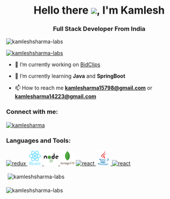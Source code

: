 <h1 align="center">Hello there <img src="https://raw.githubusercontent.com/MartinHeinz/MartinHeinz/master/wave.gif" width="30px">, I'm Kamlesh</h1>
<h3 align="center"/>Full Stack Developer From India</h3>

<p align="left"> <img src="https://komarev.com/ghpvc/?username=kamleshsharma-labs&label=Profile%20views&color=0e75b6&style=flat" alt="kamleshsharma-labs" /> </p>

<p align="left"> <a href="https://github.com/ryo-ma/github-profile-trophy"><img src="https://github-profile-trophy.vercel.app/?username=kamleshsharma-labs" alt="kamleshsharma-labs" /></a> </p>

- 🔭 I’m currently working on [BidClips](https://bidclips.com/)

- 🌱 I’m currently learning **Java** and **SpringBoot**

- 📫 How to reach me **kamlesharma15798@gmail.com** or **kamlesharma14223@gmail.com** 

<h3 align="left">Connect with me:</h3>
<p align="left">
<a href="https://www.linkedin.com/in/kamlesh-sharma-a81532216/" target="blank"><img align="center" src="https://cdn.jsdelivr.net/npm/simple-icons@3.0.1/icons/linkedin.svg" alt="kamlesharma" height="30" width="40" /></a>
</p>

<h3 align="left">Languages and Tools:</h3>

<a href="https://redux.org/" target="_blank">
    <img src="https://cdn.jsdelivr.net/gh/devicons/devicon/icons/redux/redux-original.svg" alt="redux" width="40" height="40" />
</a>
          
<a href="https://react.org/" target="_blank"> 
    <img src="https://raw.githubusercontent.com/devicons/devicon/master/icons/react/react-original-wordmark.svg" alt="react" width="40" height="40"/>
</a>

<a href="https://nodejs.org" target="_blank"> 
    <img src="https://raw.githubusercontent.com/devicons/devicon/master/icons/nodejs/nodejs-original-wordmark.svg" alt="nodejs" width="40" height="40"/>
</a>
<a href="https://www.mongodb.com" target="_blank"> 
    <img src="https://raw.githubusercontent.com/devicons/devicon/master/icons/mongodb/mongodb-original-wordmark.svg" alt="mongodb" width="40" height="40" style="max-width: 100%;"></a>

<a href="https://wordpress.org/" target="_blank"> 
    <img src="https://cdn.jsdelivr.net/gh/devicons/devicon/icons/wordpress/wordpress-original.svg" alt="react" width="40" height="40"/>
</a>

<a href="https://www.java.com" target="_blank"> 
    <img src="https://raw.githubusercontent.com/devicons/devicon/master/icons/java/java-original.svg" alt="java" width="40" height="40"/>
</a>
<a href="https://reactjs.org/" target="_blank"> 
    <img src="https://cdn.jsdelivr.net/gh/devicons/devicon/icons/python/python-original.svg" alt="react" width="40" height="40"/>
</a>


<p style="padding:4px"><img align="center" src="https://github-readme-stats.vercel.app/api?username=kamleshsharma-labs&show_icons=true&locale=en" alt="kamleshsharma-labs" /></p>

<p><img align="center" src="https://github-readme-streak-stats.herokuapp.com/?user=kamleshsharma-labs&" alt="kamleshsharma-labs" /></p>

